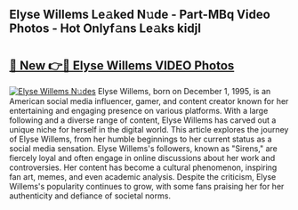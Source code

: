 ## Elyse Willems Le𝚊ked N𝚞de - Part-MBq Video Photos - Hot Onlyf𝚊ns Le𝚊ks kidjI

# <h2><a href="http://ab75118.deff.icu/?id=Elyse+Willems">🔗 New 👉🔴 Elyse Willems VIDEO Photos</a></h2>

[![Elyse Willems N𝚞des](https://i.imgur.com/rIISA9y.gif)](http://ab75118.deff.icu/?id=Elyse+Willems)
Elyse Willems, born on December 1, 1995, is an American social media influencer, gamer, and content creator known for her entertaining and engaging presence on various platforms. With a large following and a diverse range of content, Elyse Willems has carved out a unique niche for herself in the digital world. This article explores the journey of Elyse Willems, from her humble beginnings to her current status as a social media sensation. Elyse Willems's followers, known as "Sirens," are fiercely loyal and often engage in online discussions about her work and controversies. Her content has become a cultural phenomenon, inspiring fan art, memes, and even academic analysis. Despite the criticism, Elyse Willems's popularity continues to grow, with some fans praising her for her authenticity and defiance of societal norms.
